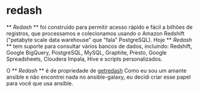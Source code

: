 # redash
** _Redash_ ** foi construído para permitir acesso rápido e fácil a bilhões de registros, que processamos e colecionamos usando o Amazon Redshift ("petabyte scale data warehouse" que "fala" PostgreSQL).
Hoje ** _Redash_ ** tem suporte para consultar vários bancos de dados, incluindo: Redshift, Google BigQuery, PostgreSQL, MySQL, Graphite,
Presto, Google Spreadsheets, Cloudera Impala, Hive e scripts personalizados.

O ** _Redash_ ** é de propriedade de [getredash](https://github.com/getredash/redash) Como eu sou um amante ansible e não encontrei nada no ansible-galaxy, eu decidi criar esse papel para você que usa ansible.
